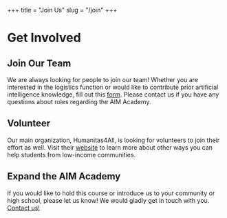 +++
title = "Join Us"
slug = "/join"
+++

# Get Involved

## Join Our Team
We are always looking for people to join our team! Whether you are interested in the logistics function or would like to contribute prior artificial intelligence knowledge, fill out this [form](https://forms.gle/qmE1U1kneZV4bzRR9). Please contact us if you have any questions about roles regarding the AIM Academy.


## Volunteer
Our main organization, Humanitas4All, is looking for volunteers to join their effort as well. Visit their [website](http://www.humanitas4all.org/) to learn more about other ways you can help students from low-income communities.


## Expand the AIM Academy
If you would like to hold this course or introduce us to your community or high school, please let us know! We would gladly get in touch with you. [Contact us!](/contact)
